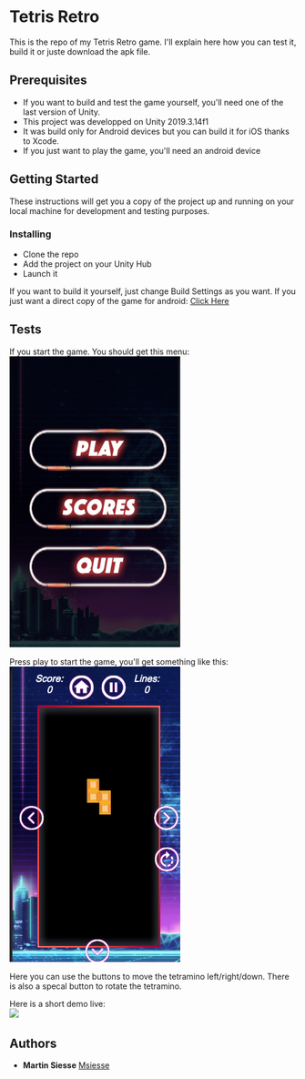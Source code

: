 # Tetris Retro

This is the repo of my Tetris Retro game. I'll explain here how you can test it, build it or juste download the apk file.

## Prerequisites

- If you want to build and test the game yourself, you'll need one of the last version of Unity.
- This project was developped on Unity 2019.3.14f1
- It was build only for Android devices but you can build it for iOS thanks to Xcode.
- If you just want to play the game, you'll need an android device

## Getting Started

These instructions will get you a copy of the project up and running on your local machine for development and testing purposes.

### Installing

- Clone the repo
- Add the project on your Unity Hub
- Launch it

If you want to build it yourself, just change Build Settings as you want.
If you just want a direct copy of the game for android: [Click Here](http://www.mediafire.com/file/mvc0iuxak003fqe/tetris.apk/file)

## Tests

If you start the game. You should get this menu:<br/>
<img src="Images/MainMenu.png" width="300px" ><br/>

Press play to start the game, you'll get something like this:<br/>
<img src="Images/Game.png" width="300px" ><br/>

Here you can use the buttons to move the tetramino left/right/down. There is also a specal button to rotate the tetramino.

Here is a short demo live:<br/>
<img src="Images/demo.gif" width="300px" ><br/>

## Authors
* **Martin Siesse** [Msiesse](https://github.com/msiesse)
